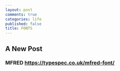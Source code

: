 ```yaml
---
layout: post
comments: true
categories: life
published: false
title: FONTS
---
```

## A New Post

### MFRED https://typespec.co.uk/mfred-font/
